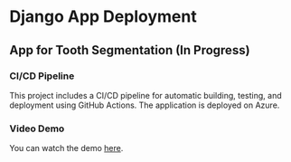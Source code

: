 # Django App Deployment

## App for Tooth Segmentation (In Progress)

### CI/CD Pipeline
This project includes a CI/CD pipeline for automatic building, testing, and deployment using GitHub Actions. The application is deployed on Azure.

### Video Demo
You can watch the demo [here](demo/demo.gif).
